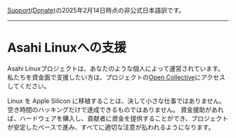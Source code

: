 [Support(Donate)](https://asahilinux.org/support/)の2025年2月14日時点の非公式日本語訳です。
 
---
# Asahi Linuxへの支援
Asahi Linuxプロジェクトは、あなたのような個人によって運営されています。私たちを資金面で支援したい方は、プロジェクトの[Open Collective](https://opencollective.com/asahilinux)にアクセスしてください。

Linux を Apple Silicon に移植することは、決して小さな仕事ではありません。空き時間のハッキングだけで達成できるものではありません。
資金援助があれば、ハードウェアを購入し、貢献者に資金を提供することができ、プロジェクトが安定したペースで進み、すべてに適切な注意が払われるようになります。
